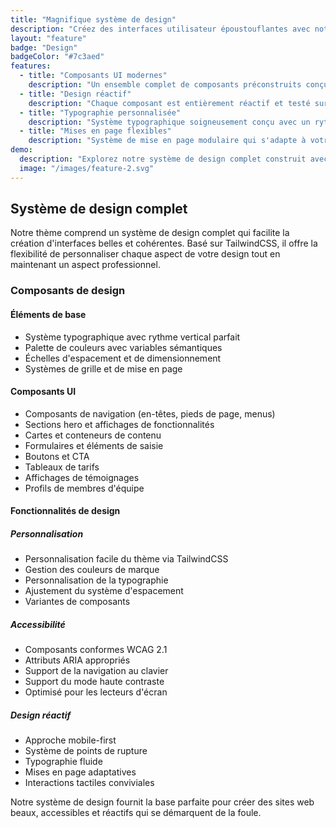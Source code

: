 ```yaml
---
title: "Magnifique système de design"
description: "Créez des interfaces utilisateur époustouflantes avec notre système de design complet basé sur TailwindCSS. Personnalisez tout pour correspondre à votre marque."
layout: "feature"
badge: "Design"
badgeColor: "#7c3aed"
features:
  - title: "Composants UI modernes"
    description: "Un ensemble complet de composants préconstruits conçus pour les sites SaaS. Des barres de navigation aux tableaux de tarifs, tout ce dont vous avez besoin est inclus."
  - title: "Design réactif"
    description: "Chaque composant est entièrement réactif et testé sur toutes les tailles d'appareils. Votre site web sera magnifique sur tout, des téléphones aux grands écrans."
  - title: "Typographie personnalisée"
    description: "Système typographique soigneusement conçu avec un rythme vertical parfait. Personnalisez facilement les polices et les tailles pour correspondre à vos directives de marque."
  - title: "Mises en page flexibles"
    description: "Système de mise en page modulaire qui s'adapte à votre contenu. Créez des mises en page de pages uniques tout en maintenant un espacement et un alignement cohérents."
demo:
  description: "Explorez notre système de design complet construit avec TailwindCSS."
  image: "/images/feature-2.svg"
---
```


## Système de design complet

Notre thème comprend un système de design complet qui facilite la création d'interfaces belles et cohérentes. Basé sur TailwindCSS, il offre la flexibilité de personnaliser chaque aspect de votre design tout en maintenant un aspect professionnel.

### Composants de design

#### Éléments de base
- Système typographique avec rythme vertical parfait
- Palette de couleurs avec variables sémantiques
- Échelles d'espacement et de dimensionnement
- Systèmes de grille et de mise en page

#### Composants UI
- Composants de navigation (en-têtes, pieds de page, menus)
- Sections hero et affichages de fonctionnalités
- Cartes et conteneurs de contenu
- Formulaires et éléments de saisie
- Boutons et CTA
- Tableaux de tarifs
- Affichages de témoignages
- Profils de membres d'équipe

#### Fonctionnalités de design

##### Personnalisation
- Personnalisation facile du thème via TailwindCSS
- Gestion des couleurs de marque
- Personnalisation de la typographie
- Ajustement du système d'espacement
- Variantes de composants

##### Accessibilité
- Composants conformes WCAG 2.1
- Attributs ARIA appropriés
- Support de la navigation au clavier
- Support du mode haute contraste
- Optimisé pour les lecteurs d'écran

##### Design réactif
- Approche mobile-first
- Système de points de rupture
- Typographie fluide
- Mises en page adaptatives
- Interactions tactiles conviviales

Notre système de design fournit la base parfaite pour créer des sites web beaux, accessibles et réactifs qui se démarquent de la foule.
